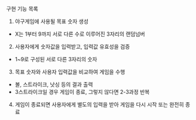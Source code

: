 구현 기능 목록

1. 야구게임에 사용될 목표 숫자 생성
 - X는 1부터 9까지 서로 다른 수로 이루어진 3자리의 랜덤넘버
 
2. 사용자에게 숫자값을 입력받고, 입력값 유효성을 검증
 - 1~9로 구성된 서로 다른 3자리의 숫자
 
3. 목표 숫자와 사용자 입력값을 비교하여 게임을 수행
 - 볼, 스트라이크, 낫싱 등의 결과 출력
 - 3스트라이크일 경우 게임이 종료, 그렇지 않다면 2-3과정 반복

4. 게임이 종료되면 사용자에게 별도의 입력을 받아 게임을 다시 시작 또는 완전히 종료
